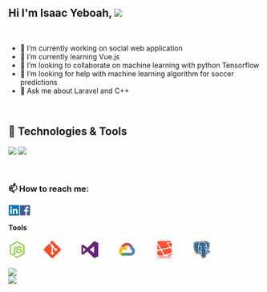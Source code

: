 
## Hi I'm Isaac Yeboah, <img src="https://github.com/kojoYeboah53i/kojoyeboah53i/blob/main/wave.gif" width="30px">
<br/>

- 🔭 I’m currently working on social web application
- 🌱 I’m currently learning Vue.js
- 👯 I’m looking to collaborate on machine learning with python Tensorflow
- 🤔 I’m looking for help with machine learning algorithm for soccer predictions
- 💬 Ask me about Laravel and C++

<br>


## 🔧 Technologies & Tools
![](https://img.shields.io/badge/Editor-atom-informational?style=flat&logo=atom&logoColor=white&color=2bbc8a)
![](https://img.shields.io/badge/Code-JavaScript-informational?style=flat&logo=javascript&logoColor=white&color=2bbc8a)

<br>

###  📫 How to reach me:

 <!-- <a href="https://twitter.com/_iamEtornam">
  <img align="left" alt="Isaac's Gmail" width="22px" src="https://github.com/devicons/devicon/blob/master/icons/gmail/gmail-original.svg" /> -->
<!-- </a> -->
<a href="https://www.linkedin.com/in/isaac-yeboah-626b821ab"> 
  <img align="left" alt="Isaac's Linkdein" width="22px" src="https://github.com/devicons/devicon/blob/master/icons/linkedin/linkedin-original.svg" />
</a>
</a><a href="https://web.facebook.com/kojo53i/">
  <img align="left" alt='Isaac's Facebook" width="22px" src="https://github.com/devicons/devicon/blob/master/icons/facebook/facebook-original.svg" />
</a>
<br/>



#### Tools

<img src="https://github.com/devicons/devicon/blob/master/icons/nodejs/nodejs-original.svg" width="35px">&nbsp;&nbsp;&nbsp;&nbsp;&nbsp;&nbsp;&nbsp;&nbsp;
<img src="https://github.com/devicons/devicon/blob/master/icons/git/git-original.svg" width="35px">&nbsp;&nbsp;&nbsp;&nbsp;&nbsp;&nbsp;&nbsp;&nbsp;&nbsp;
<img src="https://github.com/devicons/devicon/blob/master/icons/visualstudio/visualstudio-plain.svg" width="35px">&nbsp;&nbsp;&nbsp;&nbsp;&nbsp;&nbsp;&nbsp;&nbsp;&nbsp;
<img src="https://github.com/devicons/devicon/blob/master/icons/googlecloud/googlecloud-original.svg" width="35px">&nbsp;&nbsp;&nbsp;&nbsp;&nbsp;&nbsp;&nbsp;&nbsp;&nbsp;
<img src="https://github.com/devicons/devicon/blob/master/icons/laravel/laravel-plain-wordmark.svg" width="35px">&nbsp;&nbsp;&nbsp;&nbsp;&nbsp;&nbsp;&nbsp;&nbsp;&nbsp;
<img src="https://github.com/devicons/devicon/blob/master/icons/postgresql/postgresql-original.svg" width="35px">&nbsp;&nbsp;&nbsp;&nbsp;&nbsp;&nbsp;&nbsp;&nbsp;&nbsp;

<a href="https://github.com/codjosoft/codjosoft">
  <img align="center" src="https://github-readme-stats.vercel.app/api/top-langs/?username=r44j&hide=java,html&title_color=ffffff&text_color=c9cacc&icon_color=2bbc8a&bg_color=1d1f21" />
</a>



<br/>
<img  src="https://github-readme-streak-stats.herokuapp.com/?user=kojoyeboah53i&theme=dracula" />


